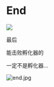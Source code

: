 # End

![](http://innospace.qiniudn.com/kobe_bryant_vs_michael_jordan_by_lisong24kobe-d4q81cb_meitu_1.jpg)

最后

能击败孵化器的

一定不是孵化器...


![end.jpg](http://upload-images.jianshu.io/upload_images/6053-7151b9e0337ed6dd.jpg)
